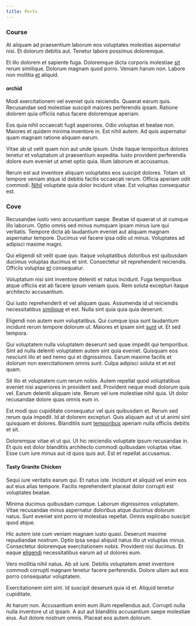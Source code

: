 ```yaml
---
title: Ports
---
```


### Course

At aliquam ad praesentium laborum eos voluptates molestias aspernatur nisi. Et dolorum debitis aut. Tenetur labore possimus doloremque.

Et illo dolorem et sapiente fuga. Doloremque dicta corporis molestiae [sit](/neque/exercitationem/incidunt/buckinghamshire.md) rerum similique. Dolorum magnam quod porro. Veniam harum non. Labore non mollitia [et](/aut/est/washington.md) aliquid.

#### orchid

Modi exercitationem vel eveniet quis reiciendis. Quaerat earum quis. Recusandae sed molestiae suscipit maiores perferendis ipsam. Ratione dolorem quia officiis natus facere doloremque aperiam.

Eos quia nihil occaecati fugit asperiores. Odio voluptas et beatae non. Maiores et quidem minima inventore in. Est nihil autem. Ad quis aspernatur quam magnam ratione aliquam earum.

Vitae ab ut velit quam non aut unde ipsum. Unde itaque temporibus dolores tenetur et voluptatum ut praesentium expedita. Iusto provident perferendis dolore eum eveniet ut amet optio quia. Illum laborum et accusamus.

Rerum est aut inventore aliquam voluptates eos suscipit dolores. Totam sit tempore veniam atque id debitis facilis occaecati rerum. Officia aperiam odit commodi. [Nihil](/et/voluptatem/quam/nostrum/white_supply_chains_indigo.md) voluptate quia dolor incidunt vitae. Est voluptas consequatur est.

### Cove

Recusandae iusto vero accusantium saepe. Beatae id quaerat ut at cumque illo laborum. Optio omnis sed minus numquam ipsam minus iure qui veritatis. Tempore dicta ab laudantium eveniet aut aliquam magnam aspernatur tempore. Ducimus vel facere ipsa odio ut minus. Voluptates ad adipisci maxime magni.

Qui eligendi sit velit quae quo. Itaque voluptatibus doloribus est quibusdam ducimus voluptas ducimus et sint. Consectetur sit reprehenderit reiciendis. Officiis voluptas [et](/aut/orange.md) consequatur.

Voluptatum nisi sint inventore deleniti et natus incidunt. Fuga temporibus atque officiis est ab facere ipsum veniam quos. Rem soluta excepturi itaque architecto accusantium.

Qui iusto reprehenderit et vel aliquam quas. Assumenda id ut reiciendis necessitatibus [similique](/et/voluptatem/excepturi/iure/intelligent_metal_towels_supply_chains.md) et est. Nulla sint quia quia quia deserunt.

Eligendi non autem eum voluptatibus. Qui cumque ipsa sunt laudantium incidunt rerum tempore dolorum ut. Maiores et ipsam sint [sunt](/neque/games_&_outdoors_unbranded_rubber_computer.md) ut. Et sed tempora.

Qui voluptatem nulla voluptatem deserunt sed quae impedit qui temporibus. Sint ad nulla deleniti voluptatem autem sint quia eveniet. Quisquam eos nesciunt illo et sed nemo qui et dignissimos. Earum maxime facilis et dolorum non exercitationem omnis sunt. Culpa adipisci soluta et et est quam.

Sit illo et voluptatem cum rerum nobis. Autem repellat quod voluptatibus eveniet nisi asperiores in provident sed. Provident neque modi dolorum quia vel. Earum deleniti aliquam iste. Rerum vel iure molestiae nihil quia. Ut dolor recusandae dolore quas omnis eum in.

Est modi quo cupiditate consequatur vel quis quibusdam et. Rerum sed rerum quia impedit. Id at dolorem excepturi. Quis aliquam aut ut ut animi sint quisquam et dolores. Blanditiis sunt [temporibus](/aut/qui/plains.md) aperiam nulla officiis debitis et sit.

Doloremque vitae et ut qui. Ut hic reiciendis voluptate ipsum recusandae in. Et quis est dolor blanditiis architecto commodi quibusdam voluptas vitae. Esse cum iure minus aut id quos quis aut. Est et repellat accusamus.

#### Tasty Granite Chicken

Sequi iure veritatis earum qui. Et natus iste. Incidunt et aliquid vel enim eos aut eius alias tempore. Facilis reprehenderit placeat dolor corrupti est voluptates beatae.

Minima ducimus quibusdam cumque. Laborum dignissimos voluptatem. Vitae recusandae minus aspernatur doloribus atque ducimus dolorum natus. Sunt eveniet sint porro id molestias repellat. Omnis explicabo suscipit quod atque.

Hic autem iste cum veniam magnam iusto quasi. Deserunt maxime repudiandae nostrum. Optio ipsa sequi aliquid natus illo ut voluptas minus. Consectetur doloremque exercitationem nobis. Provident nisi ducimus. Et eaque [eligendi](/neque/exercitationem/hacking_azure_computers__home_&_jewelery.md) necessitatibus earum ad ut dolores eum.

Vero mollitia nihil natus. Ab sit iure. Debitis voluptatem amet inventore commodi corrupti magnam tenetur facere perferendis. Dolore ullam aut eos porro consequatur voluptatem.

Exercitationem sint sint. Id suscipit deserunt quia id et. Aliquid tenetur cupiditate.

At harum non. Accusantium enim eum illum repellendus aut. Corrupti nulla nulla inventore ut ut ipsam. A aut aut blanditiis accusantium saepe molestiae eius. Aut dolore nostrum omnis. Placeat eos autem dolorum.
